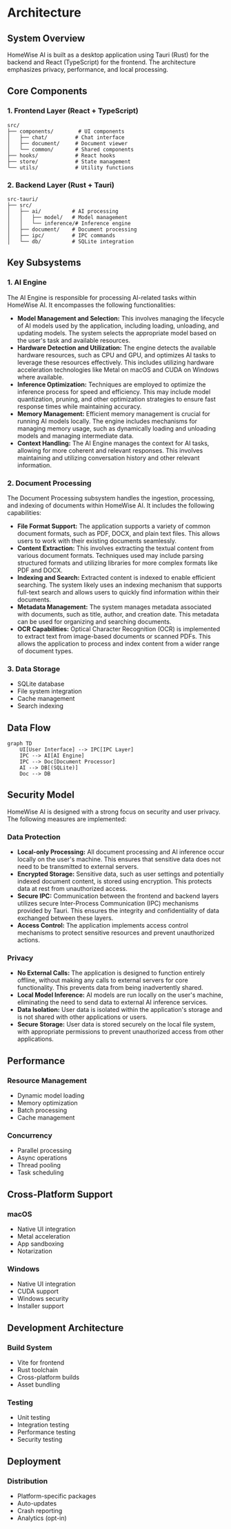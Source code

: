 # Architecture

## System Overview

HomeWise AI is built as a desktop application using Tauri (Rust) for the backend and React (TypeScript) for the frontend. The architecture emphasizes privacy, performance, and local processing.

## Core Components

### 1. Frontend Layer (React + TypeScript)

```
src/
├── components/        # UI components
│   ├── chat/         # Chat interface
│   ├── document/     # Document viewer
│   └── common/       # Shared components
├── hooks/            # React hooks
├── store/            # State management
└── utils/            # Utility functions
```

### 2. Backend Layer (Rust + Tauri)

```
src-tauri/
├── src/
│   ├── ai/          # AI processing
│   │   ├── model/   # Model management
│   │   └── inference/# Inference engine
│   ├── document/    # Document processing
│   ├── ipc/         # IPC commands
│   └── db/          # SQLite integration
```

## Key Subsystems

### 1. AI Engine

The AI Engine is responsible for processing AI-related tasks within HomeWise AI. It encompasses the following functionalities:

- **Model Management and Selection:** This involves managing the lifecycle of AI models used by the application, including loading, unloading, and updating models. The system selects the appropriate model based on the user's task and available resources.
- **Hardware Detection and Utilization:** The engine detects the available hardware resources, such as CPU and GPU, and optimizes AI tasks to leverage these resources effectively. This includes utilizing hardware acceleration technologies like Metal on macOS and CUDA on Windows where available.
- **Inference Optimization:** Techniques are employed to optimize the inference process for speed and efficiency. This may include model quantization, pruning, and other optimization strategies to ensure fast response times while maintaining accuracy.
- **Memory Management:** Efficient memory management is crucial for running AI models locally. The engine includes mechanisms for managing memory usage, such as dynamically loading and unloading models and managing intermediate data.
- **Context Handling:** The AI Engine manages the context for AI tasks, allowing for more coherent and relevant responses. This involves maintaining and utilizing conversation history and other relevant information.

### 2. Document Processing

The Document Processing subsystem handles the ingestion, processing, and indexing of documents within HomeWise AI. It includes the following capabilities:

- **File Format Support:** The application supports a variety of common document formats, such as PDF, DOCX, and plain text files. This allows users to work with their existing documents seamlessly.
- **Content Extraction:** This involves extracting the textual content from various document formats. Techniques used may include parsing structured formats and utilizing libraries for more complex formats like PDF and DOCX.
- **Indexing and Search:** Extracted content is indexed to enable efficient searching. The system likely uses an indexing mechanism that supports full-text search and allows users to quickly find information within their documents.
- **Metadata Management:** The system manages metadata associated with documents, such as title, author, and creation date. This metadata can be used for organizing and searching documents.
- **OCR Capabilities:** Optical Character Recognition (OCR) is implemented to extract text from image-based documents or scanned PDFs. This allows the application to process and index content from a wider range of document types.

### 3. Data Storage

- SQLite database
- File system integration
- Cache management
- Search indexing

## Data Flow

```mermaid
graph TD
    UI[User Interface] --> IPC[IPC Layer]
    IPC --> AI[AI Engine]
    IPC --> Doc[Document Processor]
    AI --> DB[(SQLite)]
    Doc --> DB
```

## Security Model

HomeWise AI is designed with a strong focus on security and user privacy. The following measures are implemented:

### Data Protection

- **Local-only Processing:** All document processing and AI inference occur locally on the user's machine. This ensures that sensitive data does not need to be transmitted to external servers.
- **Encrypted Storage:** Sensitive data, such as user settings and potentially indexed document content, is stored using encryption. This protects data at rest from unauthorized access.
- **Secure IPC:** Communication between the frontend and backend layers utilizes secure Inter-Process Communication (IPC) mechanisms provided by Tauri. This ensures the integrity and confidentiality of data exchanged between these layers.
- **Access Control:** The application implements access control mechanisms to protect sensitive resources and prevent unauthorized actions.

### Privacy

- **No External Calls:** The application is designed to function entirely offline, without making any calls to external servers for core functionality. This prevents data from being inadvertently shared.
- **Local Model Inference:** AI models are run locally on the user's machine, eliminating the need to send data to external AI inference services.
- **Data Isolation:** User data is isolated within the application's storage and is not shared with other applications or users.
- **Secure Storage:** User data is stored securely on the local file system, with appropriate permissions to prevent unauthorized access from other applications.

## Performance

### Resource Management

- Dynamic model loading
- Memory optimization
- Batch processing
- Cache management

### Concurrency

- Parallel processing
- Async operations
- Thread pooling
- Task scheduling

## Cross-Platform Support

### macOS

- Native UI integration
- Metal acceleration
- App sandboxing
- Notarization

### Windows

- Native UI integration
- CUDA support
- Windows security
- Installer support

## Development Architecture

### Build System

- Vite for frontend
- Rust toolchain
- Cross-platform builds
- Asset bundling

### Testing

- Unit testing
- Integration testing
- Performance testing
- Security testing

## Deployment

### Distribution

- Platform-specific packages
- Auto-updates
- Crash reporting
- Analytics (opt-in)
